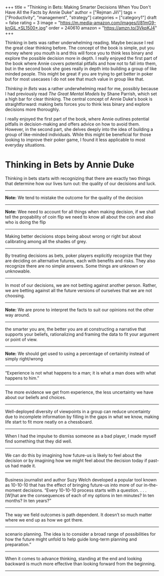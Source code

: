 +++
title = "Thinking in Bets: Making Smarter Decisions When You Don't Have All the Facts by Annie Duke"
author = \["Rejman Jiří"\]
tags = \["Productivity", "management", "strategy"\]
categories = \["category1"\]
draft = false
rating = 3
image = "https://m.media-amazon.com/images/I/81mG9-knGiL.*SL1500*.jpg"
order = 240610
amazon = "https://amzn.to/3VkpKJ4"
+++

Thinking in bets was rather underwhelming reading. Maybe because I red the great  clear thinking before. The concept of the book is simple, put you money where you mouth is and this will force you to think less binary and explore the possible decision more in depth. I really enjoyed the first part of the book where Annie covers potential pitfalls and how not to fall into them, but in the second book she goes really in depth into building a group of like minded people. This might be great if you are trying to get better in poker but for most usecases I do not see that much value in group like that.

*Thinking in Bets* was a rather underwhelming read for me, possibly because I had previously read *The Great Mental Models* by Shane Parrish, which set a high bar for clear thinking. The central concept of Annie Duke's book is straightforward: making bets forces you to think less binary and explore decisions more thoroughly.

I really enjoyed the first part of the book, where Annie outlines potential pitfalls in decision-making and offers advice on how to avoid them. However, in the second part, she delves deeply into the idea of building a group of like-minded individuals. While this might be beneficial for those looking to improve their poker game, I found it less applicable to most everyday situations.

<!--more-->

# Thinking in Bets by Annie Duke

Thinking in bets starts with recognizing that there are exactly two things that determine how our lives turn out: the quality of our decisions and luck.

---

**Note:** We tend to mistake the outcome for the quality of the decision

---

**Note:** Wee need to account for all things when making decision, if we shall tell the propability of coin flip we need to know all about the coin and also who is doing the flip

---

Making better decisions stops being about wrong or right but about calibrating among all the shades of grey.

---

By treating decisions as bets, poker players explicitly recognize that they are deciding on alternative futures, each with benefits and risks. They also recognize there are no simple answers. Some things are unknown or unknowable.

---

In most of our decisions, we are not betting against another person. Rather, we are betting against all the future versions of ourselves that we are not choosing.

---

**Note:** We are prone to interpret the facts to suit our opinions not the other way around.

---

the smarter you are, the better you are at constructing a narrative that supports your beliefs, rationalizing and framing the data to fit your argument or point of view.

---

**Note:** We should get used to using a percentage of certainity instead of simply right/wrong

---

“Experience is not what happens to a man; it is what a man does with what happens to him.”

---

The more evidence we get from experience, the less uncertainty we have about our beliefs and choices.

---

Well-deployed diversity of viewpoints in a group can reduce uncertainty due to incomplete information by filling in the gaps in what we know, making life start to fit more neatly on a chessboard.

---

When I had the impulse to dismiss someone as a bad player, I made myself find something that they did well.

---

We can do this by imagining how future-us is likely to feel about the decision or by imagining how we might feel about the decision today if past-us had made it.

---

Business journalist and author Suzy Welch developed a popular tool known as 10-10-10 that has the effect of bringing future-us into more of our in-the-moment decisions. “Every 10-10-10 process starts with a question. . . . \[W\]hat are the consequences of each of my options in ten minutes? In ten months? In ten years?”

---

The way we field outcomes is path dependent. It doesn’t so much matter where we end up as how we got there.

---

scenario planning. The idea is to consider a broad range of possibilities for how the future might unfold to help guide long-term planning and preparation.”

---

When it comes to advance thinking, standing at the end and looking backward is much more effective than looking forward from the beginning.

---
